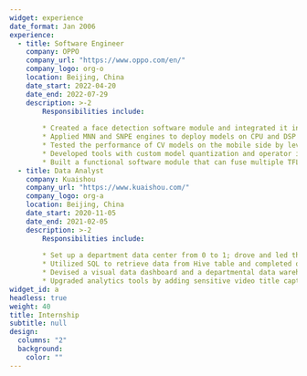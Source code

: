 ```yaml
---
widget: experience
date_format: Jan 2006
experience:
  - title: Software Engineer
    company: OPPO
    company_url: "https://www.oppo.com/en/"
    company_logo: org-o
    location: Beijing, China
    date_start: 2022-04-20
    date_end: 2022-07-29
    description: >-2
        Responsibilities include:
        
        * Created a face detection software module and integrated it into CV SDK using C++, which was used 800+ times.
        * Applied MNN and SNPE engines to deploy models on CPU and DSP chips on the ARM architecture.
        * Tested the performance of CV models on the mobile side by leveraging Android Debug Bridge (ADB).
        * Developed tools with custom model quantization and operator introduction functions by C++ and Flatbuffers.
        * Built a functional software module that can fuse multiple TFLite Graphs, reducing 60% message transfer time.
  - title: Data Analyst
    company: Kuaishou
    company_url: "https://www.kuaishou.com/"
    company_logo: org-a
    location: Beijing, China
    date_start: 2020-11-05
    date_end: 2021-02-05
    description: >-2
        Responsibilities include:
        
        * Set up a department data center from 0 to 1; drove and led the data reform and innovation.
        * Utilized SQL to retrieve data from Hive table and completed over 1,500 SQL queries.
        * Devised a visual data dashboard and a departmental data warehouse, decreasing data-querying time by 70%.
        * Upgraded analytics tools by adding sensitive video title capture function using Python, serving over 2,000 users.
widget_id: a
headless: true
weight: 40
title: Internship
subtitle: null
design:
  columns: "2"
  background:
    color: ""
---
```

